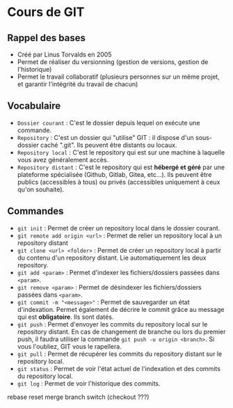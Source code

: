 # Cours de GIT

## Rappel des bases

- Créé par Linus Torvalds en 2005
- Permet de réaliser du versionning (gestion de versions, gestion de l'historique)
- Permet le travail collaboratif (plusieurs personnes sur un même projet, et garantir l'intégrité du travail de chacun)

## Vocabulaire

- `Dossier courant` : C'est le dossier depuis lequel on exécute une commande.
- `Repository` : C'est un dossier qui "utilise" GIT : il dispose d'un sous-dossier caché ".git". Ils peuvent être distants ou locaux.
- `Repository local` : C'est le repository qui est sur une machine à laquelle vous avez généralement accès.
- `Repository distant` : C'est le repository qui est **hébergé et géré** par une plateforme spécialisée (Github, Gitlab, Gitea, etc...). Ils peuvent être publics (accessibles à tous) ou privés (accessibles uniquement à ceux qu'on souhaite).

## Commandes

- `git init` : Permet de créer un repository local dans le dossier courant.
- `git remote add origin <url>` : Permet de relier un repository local à un repository distant
- `git clone <url> <folder>` : Permet de créer un repository local à partir du contenu d'un repository distant. Lie automatiquement les deux repository.
- `git add <param>` : Permet d'indexer les fichiers/dossiers passées dans `<param>`.
- `git remove <param>` : Permet de désindexer les fichiers/dossiers passées dans `<param>`.
- `git commit -m "<message>"` : Permet de sauvegarder un état d'indexation. Permet également de décrire le commit grâce au message qui est **obligatoire**. Ils sont datés.
- `git push` : Permet d'envoyer les commits du repository local sur le repository distant. En cas de changement de branche ou lors du premier push, il faudra utiliser la commande `git push -u origin <branch>`. Si vous l'oubliez, GIT vous le rapellera.
- `git pull` : Permet de récupérer les commits du repository distant sur le repository local.
- `git status` : Permet de voir l'état actuel de l'indexation et des commits du repository local.
- `git log` : Permet de voir l'historique des commits.




rebase
reset
merge
branch
switch (checkout ???)


